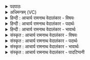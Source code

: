 <details><summary>पदपाठः</summary>

वी꣣डु꣢। चि꣣त्। आरुजत्नु꣡भिः꣢। आ꣣। रुजत्नु꣡भिः꣢। गु꣡हा꣢꣯। चि꣡त्। इन्द्र। व꣡ह्नि꣢꣯भिः। अ꣡वि꣢꣯न्दः। उ꣣स्रि꣡याः꣢। उ꣣। स्रि꣡याः꣢꣯। अ꣡नु꣢꣯। ८५२।
</details>

<details><summary>अधिमन्त्रम् (VC)</summary>

- मरुत इन्द्रश्च
- मधुच्छन्दा वैश्वामित्रः
- गायत्री
- षड्जः
</details>

<details><summary>हिन्दी : आचार्य रामनाथ वेदालंकार - विषयः</summary>

अगले मन्त्र में योगमार्ग में प्राणायाम का महत्त्व कहा गया है।
</details>

<details><summary>हिन्दी : आचार्य रामनाथ वेदालंकार - पदार्थः</summary>

पदार्थान्वयभाषाः -  हे (इन्द्र) जीवात्मन् ! तू (वीडु चित्) दृढ़ भी व्याधि,स्त्यान,संशय,प्रमाद,आलस्य आदि विघ्नों को (आरुजद्भिः) चारों ओर से तोड़ते हुए (वह्निभिः) वाहक प्राणों के सहयोग से (गुहा चित्) गुफा में भी विद्यमान अर्थात् विघ्नों से निगूढ़ हुई भी (उस्रियाः) परमात्मा के पास से आती हुई तेज की किरणों को (अनु अविन्दः) एक-एक करके प्राप्त कर लेता है ॥३॥
</details>

<details><summary>हिन्दी : आचार्य रामनाथ वेदालंकार - भावार्थः</summary>

भावार्थभाषाः -  जैसे सूर्य किरणों को बादल ढक लेता है,वैसे ही परमात्मारूप सूर्य के पास से आती हुई तेज की किरणों को योगमार्ग में उपस्थित विघ्न ढक लेते हैं। प्राणायाम की सहायता से वे विघ्न परास्त किये जा सकते हैं ॥३॥
</details>

<details><summary>संस्कृत : आचार्य रामनाथ वेदालंकार - विषयः</summary>

अथ योगमार्गे प्राणायामस्य महत्त्वमाह।
</details>

<details><summary>संस्कृत : आचार्य रामनाथ वेदालंकार - पदार्थः</summary>

पदार्थान्वयभाषाः -  हे (इन्द्र) जीवात्मन् ! त्वम् (वीडु चित्) दृढमपि व्याधिस्त्यानसंशयप्रमादालस्यादिविघ्नजातम् (आरुजद्भिः) समन्ताद् भञ्जद्भिः (वह्निभिः) वाहकैः मरुद्भिः प्राणैः,तेषां सहयोगेनेत्यर्थः (गुहा चित्) गुहायामपि विद्यमानाः,विघ्नैनिर्गूढा अपि इति यावत् (उस्रियाः) परमात्मनः सकाशादागच्छतः तेजोरश्मीन्२(अनु अविन्दः) अनुक्रमेण प्राप्नोषि ॥३॥३
</details>

<details><summary>संस्कृत : आचार्य रामनाथ वेदालंकार - भावार्थः</summary>

भावार्थभाषाः -  यथा सूर्यकिरणान् मेघ आवृणोति तथैव परमात्मसूर्यस्य सकाशादागच्छतः तेजःकिरणान् योगमार्गे समुपस्थिता विघ्ना आवृण्वन्ति। प्राणायामस्य साहाय्येन ते विघ्नाः पराभवितुं शक्यन्ते ॥३॥४
</details>

<details><summary>संस्कृत : आचार्य रामनाथ वेदालंकार - पादटिप्पनी</summary>

टिप्पणी:   १. ऋ० १।६।५, अथ० २०।७०।१। २. उस्रियाः इति गोनामसु पठितम्। निघं २।११, गोनामनि प्रायेण रश्मिनामान्यपि भवन्ति। ३. ऋग्भाष्ये दयानन्दर्षिणा मन्त्रोऽयं भौतिकसूर्यवायुपक्षे व्याख्यातः। ४. द्रष्टव्यम् योग० १।३०-३४।
</details>